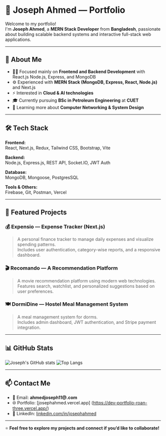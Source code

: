 # 💼 Joseph Ahmed — Portfolio

Welcome to my portfolio!  
I'm **Joseph Ahmed**, a **MERN Stack Developer** from **Bangladesh**, passionate about building scalable backend systems and interactive full-stack web applications.

---

## 🚀 About Me

- 🧑‍💻 Focused mainly on **Frontend and Backend Development** with React.js Node.js, Express, and MongoDB  
- ⚙️ Experienced with **MERN Stack (MongoDB, Express, React, Node.js)**  and Next.js
- ⚡ Interested in **Cloud & AI technologies**  
- 🎓 Currently pursuing **BSc in Petroleum Engineering** at **CUET**  
- 🌱 Learning more about **Computer Networking & System Design**

---

## 🛠️ Tech Stack

**Frontend:**  
React, Next.js, Redux, Tailwind CSS, Bootstrap, Vite  

**Backend:**  
Node.js, Express.js, REST API, Socket.IO, JWT Auth  

**Database:**  
MongoDB, Mongoose, PostgresSQL 

**Tools & Others:**  
Firebase, Git, Postman, Vercel 

---

## 🧩 Featured Projects

### 💰 Expensio — Expense Tracker (Next.js)
> A personal finance tracker to manage daily expenses and visualize spending patterns.  
> Includes user authentication, category-wise reports, and a responsive dashboard.

### 🎬 Recomando — A Recommendation Platform
> A movie recommendation platform using modern web technologies.  
> Features search, watchlist, and personalized suggestions based on user preferences.

### 🍽️ DormiDine — Hostel Meal Management System
> A meal management system for dorms.  
> Includes admin dashboard, JWT authentication, and Stripe payment integration.


---

## 📊 GitHub Stats

![Joseph's GitHub stats](https://github-readme-stats.vercel.app/api?username=josephahmed&show_icons=true&theme=tokyonight)
![Top Langs](https://github-readme-stats.vercel.app/api/top-langs/?username=josephahmed&layout=compact&theme=tokyonight)

---

## 📫 Contact Me

- 📧 Email: **ahmedjoseph11@.com**  
- 🌐 Portfolio: [josephahmed.vercel.app] (https://dev-portfolio-roan-three.vercel.app/)
- 💼 LinkedIn: [linkedin.com/in/josephahmed](https://linkedin.com/in/ahmedjoseph07)  
---



⭐ **Feel free to explore my projects and connect if you’d like to collaborate!**
